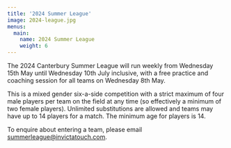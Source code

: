 ```yaml
---
title: '2024 Summer League'
image: 2024-league.jpg
menus:
  main:
    name: 2024 Summer League
    weight: 6
---
```


The 2024 Canterbury Summer League will run weekly from Wednesday 15th May until Wednesday 10th July inclusive,
with a free practice and coaching session for all teams on Wednesday 8th May.

This is a mixed gender six-a-side competition with a strict maximum of four male players per team on the field
at any time (so effectively a minimum of two female players).
Unlimited substitutions are allowed and teams may have up to 14
players for a match. The minimum age for players is 14.

To enquire about entering a team, please email summerleague@invictatouch.com.
